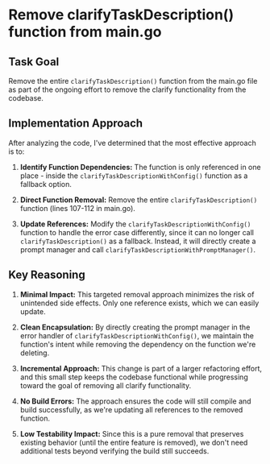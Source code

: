 # Remove clarifyTaskDescription() function from main.go

## Task Goal
Remove the entire `clarifyTaskDescription()` function from the main.go file as part of the ongoing effort to remove the clarify functionality from the codebase.

## Implementation Approach
After analyzing the code, I've determined that the most effective approach is to:

1. **Identify Function Dependencies:** The function is only referenced in one place - inside the `clarifyTaskDescriptionWithConfig()` function as a fallback option.

2. **Direct Function Removal:** Remove the entire `clarifyTaskDescription()` function (lines 107-112 in main.go).

3. **Update References:** Modify the `clarifyTaskDescriptionWithConfig()` function to handle the error case differently, since it can no longer call `clarifyTaskDescription()` as a fallback. Instead, it will directly create a prompt manager and call `clarifyTaskDescriptionWithPromptManager()`.

## Key Reasoning

1. **Minimal Impact:** This targeted removal approach minimizes the risk of unintended side effects. Only one reference exists, which we can easily update.

2. **Clean Encapsulation:** By directly creating the prompt manager in the error handler of `clarifyTaskDescriptionWithConfig()`, we maintain the function's intent while removing the dependency on the function we're deleting.

3. **Incremental Approach:** This change is part of a larger refactoring effort, and this small step keeps the codebase functional while progressing toward the goal of removing all clarify functionality.

4. **No Build Errors:** The approach ensures the code will still compile and build successfully, as we're updating all references to the removed function.

5. **Low Testability Impact:** Since this is a pure removal that preserves existing behavior (until the entire feature is removed), we don't need additional tests beyond verifying the build still succeeds.